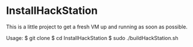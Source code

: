 # InstallHackStation
This is a little project to get a fresh VM up and running as soon as possible.

Usage:
$ git clone 
$ cd InstallHackStation
$ sudo ./buildHackStation.sh
